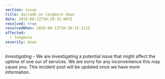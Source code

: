 ```yaml
---
section: issue
title: mariadb on longmore down
date: 2019-08-12T20:20:15.087Z
resolved: true
resolvedWhen: 2019-08-12T20:30:15.111Z
affected:
  - longmore
severity: down
---
```

*Investigating* - We are investigating a potential issue that might affect the uptime of one our of services. We are sorry for any inconvenience this may cause you. This incident post will be updated once we have more information.
